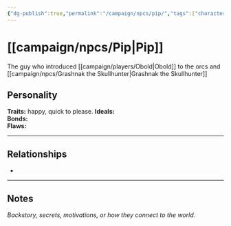 ```yaml
---
{"dg-publish":true,"permalink":"/campaign/npcs/pip/","tags":["character","npc"]}
---
```


# [[campaign/npcs/Pip\|Pip]]
The guy who introduced [[campaign/players/Obold\|Obold]] to the orcs and [[campaign/npcs/Grashnak the Skullhunter\|Grashnak the Skullhunter]]

## Personality
**Traits:**  happy, quick to please. 
**Ideals:**  
**Bonds:**  
**Flaws:**  

---

## Relationships
- 

---

## Notes
*Backstory, secrets, motivations, or how they connect to the world.*